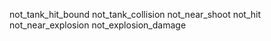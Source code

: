 not_tank_hit_bound
not_tank_collision
not_near_shoot
not_hit
not_near_explosion
not_explosion_damage
